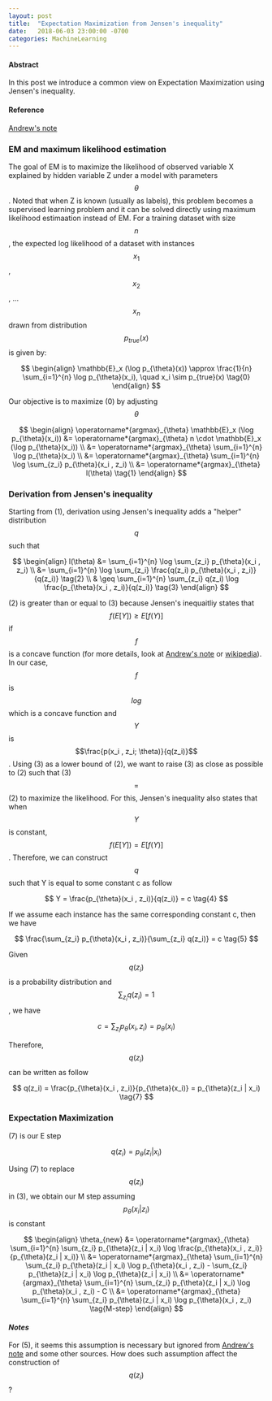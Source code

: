 ```yaml
---
layout: post
title:  "Expectation Maximization from Jensen's inequality"
date:   2018-06-03 23:00:00 -0700
categories: MachineLearning
---
```


#### __Abstract__
In this post we introduce a common view on Expectation Maximization using Jensen's inequality.

#### __Reference__
[Andrew's note]: http://cs229.stanford.edu/notes/cs229-notes8.pdf
[wikipedia]: https://en.wikipedia.org/wiki/Jensen%27s_inequality

[Andrew's note]


### __EM and maximum likelihood estimation__
The goal of EM is to maximize the likelihood of observed variable X explained by hidden variable Z under a model with 
parameters $$\theta$$. Noted that when Z is known (usually as labels), this problem becomes a supervised learning problem and 
it can be solved directly using maximum likelihood estimaation instead of EM. For a training dataset with size $$n$$, the expected log likelihood of
a dataset with instances $$x_1$$, $$x_2$$, ... $$x_n$$ drawn from distribution $$p_{true}(x)$$ is given by:

$$
\begin{align}
    \mathbb{E}_x (\log p_{\theta}(x)) \approx \frac{1}{n} \sum_{i=1}^{n} \log p_{\theta}(x_i), \quad x_i \sim p_{true}(x) \tag{0}
\end{align}
$$

Our objective is to maximize (0) by adjusting $$\theta$$

$$
\begin{align}
    \operatorname*{argmax}_{\theta} \mathbb{E}_x (\log p_{\theta}(x_i)) &= \operatorname*{argmax}_{\theta} n \cdot \mathbb{E}_x (\log p_{\theta}(x_i)) \\
                                                                        &= \operatorname*{argmax}_{\theta} \sum_{i=1}^{n} \log p_{\theta}(x_i) \\
                                                                        &= \operatorname*{argmax}_{\theta} \sum_{i=1}^{n} \log \sum_{z_i} p_{\theta}(x_i , z_i) \\
                                                                        &= \operatorname*{argmax}_{\theta} l(\theta) \tag{1}
\end{align}
$$


### __Derivation from Jensen's inequality__
Starting from (1), derivation using Jensen's inequality adds a "helper" distribution $$q$$ such that

$$
\begin{align}
    l(\theta) &= \sum_{i=1}^{n} \log \sum_{z_i} p_{\theta}(x_i , z_i)  \\
              &= \sum_{i=1}^{n} \log \sum_{z_i} \frac{q(z_i) p_{\theta}(x_i , z_i)}{q(z_i)} \tag{2} \\
              & \geq \sum_{i=1}^{n} \sum_{z_i} q(z_i) \log \frac{p_{\theta}(x_i , z_i)}{q(z_i)} \tag{3}
\end{align}
$$

(2) is greater than or equal to (3) because Jensen's inequaitliy states that $$f(E[Y]) \geq E[f(Y)]$$ 
if $$f$$ is a concave function (for more details, look at [Andrew's note] or [wikipedia]). 
In our case, $$f$$ is $$log$$ which is a concave function and $$Y$$ is $$\frac{p(x_i , z_i; \theta)}{q(z_i)}$$. 
Using (3) as a lower bound of (2), 
we want to raise (3) as close as possible to (2) such that (3) $$=$$ (2) to maximize the likelihood. 
For this, Jensen's inequality also states that when $$Y$$ is constant, $$f(E[Y]) = E[f(Y)]$$. 
Therefore, we can construct $$q$$ such that Y is equal to some constant c as follow

$$
    Y = \frac{p_{\theta}(x_i , z_i)}{q(z_i)} = c \tag{4}
$$ 

If we assume each instance has the same corresponding constant c, then we have

$$
    \frac{\sum_{z_i} p_{\theta}(x_i , z_i)}{\sum_{z_i} q(z_i)} = c \tag{5}
$$

Given $$q(z_i)$$ is a probability distribution and $$\sum_{z_i} q(z_i) = 1$$, we have

$$
    c = \sum_{z_i} p_{\theta}(x_i , z_i) = p_{\theta}(x_i) \tag{6}
$$

Therefore, $$q(z_i)$$ can be written as follow

$$
    q(z_i) = \frac{p_{\theta}(x_i , z_i)}{p_{\theta}(x_i)} = p_{\theta}(z_i | x_i) \tag{7}
$$

### __Expectation Maximization__
(7) is our E step

$$
    q(z_i) = p_{\theta}(z_i | x_i) \tag{E-step}
$$

Using (7) to replace $$q(z_i)$$ in (3), we obtain our M step assuming $$p_{\theta}(x_i \vert z_i)$$ is constant

$$
\begin{align}
    \theta_{new} &= \operatorname*{argmax}_{\theta} \sum_{i=1}^{n} \sum_{z_i} p_{\theta}(z_i | x_i) \log \frac{p_{\theta}(x_i , z_i)}{p_{\theta}(z_i | x_i)} \\
                 &= \operatorname*{argmax}_{\theta} \sum_{i=1}^{n} \sum_{z_i} p_{\theta}(z_i | x_i) \log p_{\theta}(x_i , z_i) - \sum_{z_i} p_{\theta}(z_i | x_i) \log p_{\theta}(z_i | x_i) \\
                 &= \operatorname*{argmax}_{\theta} \sum_{i=1}^{n} \sum_{z_i} p_{\theta}(z_i | x_i) \log p_{\theta}(x_i , z_i) - C \\
                 &= \operatorname*{argmax}_{\theta} \sum_{i=1}^{n} \sum_{z_i} p_{\theta}(z_i | x_i) \log p_{\theta}(x_i , z_i) \tag{M-step}
\end{align}
$$

#### *__Notes__*
For (5), it seems this assumption is necessary but ignored from [Andrew's note] and some other sources. 
How does such assumption affect the construction of $$q(z_i)$$?




